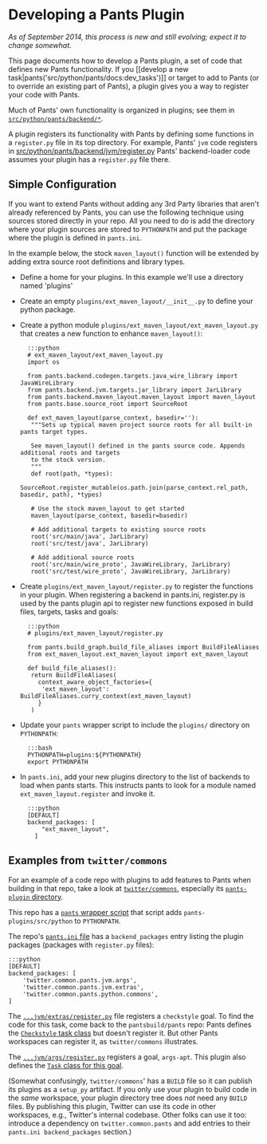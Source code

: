 Developing a Pants Plugin
=========================

*As of September 2014, this process is new and still evolving;* *expect
it to change somewhat.*

This page documents how to develop a Pants plugin, a set of code that
defines new Pants functionality. If you
[[develop a new task|pants('src/python/pants/docs:dev_tasks')]]
or target to add to Pants (or to
override an existing part of Pants), a plugin gives you a way to
register your code with Pants.

Much of Pants' own functionality is organized in plugins; see them in
[`src/python/pants/backend/*`](https://github.com/pantsbuild/pants/tree/master/src/python/pants/backend).

A plugin registers its functionality with Pants by defining some
functions in a `register.py` file in its top directory. For example,
Pants' `jvm` code registers in
[src/python/pants/backend/jvm/register.py](https://github.com/pantsbuild/pants/blob/master/src/python/pants/backend/jvm/register.py)
Pants' backend-loader code assumes your plugin has a `register.py` file
there.

Simple Configuration
--------------------

If you want to extend Pants without adding any 3rd Party libraries that aren't already referenced by
Pants, you can use the following technique using sources stored directly
in your repo.  All you need to do is add the directory where your plugin sources are stored
to `PYTHONPATH` and put the package where the plugin is defined in `pants.ini`.

In the example below, the stock `maven_layout()` function will be extended by adding extra source
root definitions and library types.

- Define a home for your plugins. In this example we'll use a directory named 'plugins'

- Create an empty  `plugins/ext_maven_layout/__init__.py` to define your python package.

- Create a python module `plugins/ext_maven_layout/ext_maven_layout.py` that creates a new function
to enhance `maven_layout()`:

        :::python
        # ext_maven_layout/ext_maven_layout.py
        import os

        from pants.backend.codegen.targets.java_wire_library import JavaWireLibrary
        from pants.backend.jvm.targets.jar_library import JarLibrary
        from pants.backend.maven_layout.maven_layout import maven_layout
        from pants.base.source_root import SourceRoot

        def ext_maven_layout(parse_context, basedir=''):
         """Sets up typical maven project source roots for all built-in pants target types.

         See maven_layout() defined in the pants source code. Appends additional roots and targets
         to the stock version.
         """
         def root(path, *types):
           SourceRoot.register_mutable(os.path.join(parse_context.rel_path, basedir, path), *types)

         # Use the stock maven_layout to get started
         maven_layout(parse_context, basedir=basedir)

         # Add additional targets to existing source roots
         root('src/main/java', JarLibrary)
         root('src/test/java', JarLibrary)

         # Add additional source roots
         root('src/main/wire_proto', JavaWireLibrary, JarLibrary)
         root('src/test/wire_proto', JavaWireLibrary, JarLibrary)


- Create `plugins/ext_maven_layout/register.py` to register the functions in your plugin.  When registering a
backend in pants.ini, register.py is used by the pants plugin api  to register new functions
exposed in build files, targets, tasks and goals:

        :::python
        # plugins/ext_maven_layout/register.py

        from pants.build_graph.build_file_aliases import BuildFileAliases
        from ext_maven_layout.ext_maven_layout import ext_maven_layout

        def build_file_aliases():
         return BuildFileAliases(
           context_aware_object_factories={
            'ext_maven_layout': BuildFileAliases.curry_context(ext_maven_layout)
           }
         )

- Update your `pants` wrapper script to include the `plugins/` directory on `PYTHONPATH`:

        :::bash
        PYTHONPATH=plugins:${PYTHONPATH}
        export PYTHONPATH

- In `pants.ini`, add your new plugins directory to the list of backends to load when pants starts.
This instructs pants to look for a module named `ext_maven_layout.register` and invoke
it.

        :::python
        [DEFAULT]
        backend_packages: [
            "ext_maven_layout",
          ]

Examples from `twitter/commons`
-------------------------------

For an example of a code repo with plugins to add features to Pants when building in that repo,
take a look at [`twitter/commons`](https://github.com/twitter/commons), especially its
[`pants-plugin` directory](https://github.com/twitter/commons).

This repo has a [`pants` wrapper script](https://github.com/twitter/commons/blob/master/pants)
that script adds `pants-plugins/src/python` to `PYTHONPATH`.

The repo's [`pants.ini` file](https://github.com/twitter/commons/blob/master/pants) has a
`backend_packages` entry listing the plugin packages (packages with `register.py` files):

    :::python
    [DEFAULT]
    backend_packages: [
        'twitter.common.pants.jvm.args',
        'twitter.common.pants.jvm.extras',
        'twitter.common.pants.python.commons',
    ]

The [`...jvm/extras/register.py`](https://github.com/twitter/commons/blob/master/pants-plugins/src/python/twitter/common/pants/jvm/extras/register.py)
file registers a `checkstyle` goal. To find the code for this task, come back to the
`pantsbuild/pants` repo: Pants defines the
[`Checkstyle` task class](https://github.com/pantsbuild/pants/blob/master/src/python/pants/backend/jvm/tasks/checkstyle.py) but doesn't register it. But other Pants workspaces can register it, as
`twitter/commons` illustrates.

The [`...jvm/args/register.py`](https://github.com/twitter/commons/blob/master/pants-plugins/src/python/twitter/common/pants/jvm/args/register.py)
registers a goal, `args-apt`. This plugin also defines the
[`Task` class for this goal](https://github.com/twitter/commons/blob/master/pants-plugins/src/python/twitter/common/pants/jvm/args/tasks/resource_mapper.py).

(Somewhat confusingly, `twitter/commons`' has a `BUILD` file so it can publish its plugins as a
`setup_py` artifact. If you only use your plugin to build code in the *same* workspace,
your plugin directory tree does *not* need any `BUILD` files. By publishing this plugin, Twitter can
use its code in other workspaces, e.g., Twitter's internal codebase. Other folks can use it too:
introduce a dependency on `twitter.common.pants` and add entries to their `pants.ini backend_packages`
section.)

